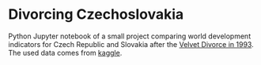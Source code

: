 # Divorcing Czechoslovakia 

Python Jupyter notebook of a small project comparing world development indicators for Czech Republic and Slovakia after the [Velvet Divorce in 1993](https://en.wikipedia.org/wiki/Dissolution_of_Czechoslovakia). The used data comes from [kaggle](https://www.kaggle.com/worldbank/world-development-indicators).
